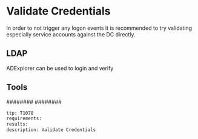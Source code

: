 # Validate Credentials
In order to not trigger any logon events it is recommended to try validating especially service accounts against the DC directly.

## LDAP
ADExplorer can be used to login and verify

## Tools
########
########

```meta
ttp: T1078
requirements:
results: 
description: Validate Credentials
```